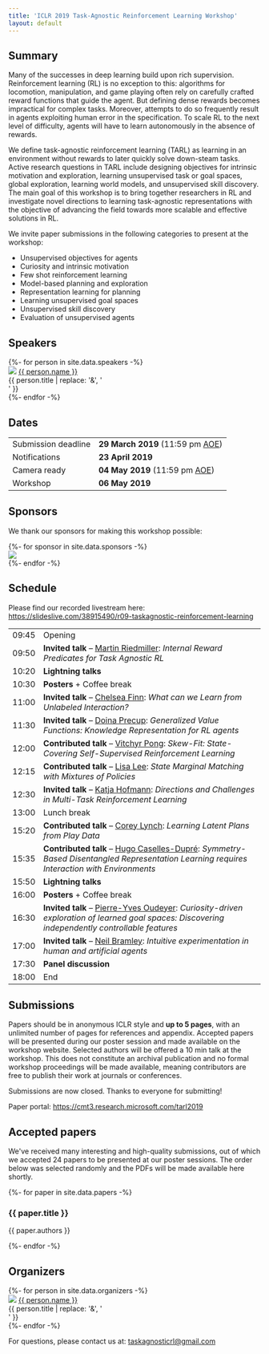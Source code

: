 ```yaml
---
title: 'ICLR 2019 Task-Agnostic Reinforcement Learning Workshop'
layout: default
---
```


<style>thead { display: none; }</style>

## Summary

Many of the successes in deep learning build upon rich supervision.
Reinforcement learning (RL) is no exception to this: algorithms for locomotion,
manipulation, and game playing often rely on carefully crafted reward functions
that guide the agent. But defining dense rewards becomes impractical for
complex tasks. Moreover, attempts to do so frequently result in agents
exploiting human error in the specification. To scale RL to the next level of
difficulty, agents will have to learn autonomously in the absence of rewards.

We define task-agnostic reinforcement learning (TARL) as learning in an
environment without rewards to later quickly solve down-steam tasks. Active
research questions in TARL include designing objectives for intrinsic
motivation and exploration, learning unsupervised task or goal spaces, global
exploration, learning world models, and unsupervised skill discovery. The main
goal of this workshop is to bring together researchers in RL and investigate
novel directions to learning task-agnostic representations with the objective
of advancing the field towards more scalable and effective solutions in RL.

<p style="text-align: left">
We invite paper submissions in the following categories to present at the
workshop:
</p>

- Unsupervised objectives for agents
- Curiosity and intrinsic motivation
- Few shot reinforcement learning
- Model-based planning and exploration
- Representation learning for planning
- Learning unsupervised goal spaces
- Unsupervised skill discovery
- Evaluation of unsupervised agents

## Speakers

<div style="text-align: left;">
{%- for person in site.data.speakers -%}
<div class="person">
  <img src="{{ person.image }}" />
  <a href="{{ person.url | relative_url }}">{{ person.name }}</a><br>
  <span>{{ person.title | replace: '&', '<br>' }}</span>
  <!--span>({{ person.topics }})</span-->
</div>
{%- endfor -%}
</div>

## Dates

| Event | Date |
| ----- | ---- |
| Submission deadline | **29 March 2019** (11:59 pm [AOE][aoe]) |
| Notifications | **23 April 2019** |
| Camera ready | **04 May 2019** (11:59 pm [AOE][aoe]) |
| Workshop | **06 May 2019** |

[aoe]: https://www.timeanddate.com/time/zones/aoe

## Sponsors

<p style="text-align: left">
We thank our sponsors for making this workshop possible:
</p>

<div style="text-align: left;">
{%- for sponsor in site.data.sponsors -%}
<div class="sponsor">
  <a href="{{ sponsor.url }}" target="_blank">
    <img src="{{ sponsor.image }}" />
  </a>
</div>
{%- endfor -%}
</div>

## Schedule

<p style="text-align: left">
Please find our recorded livestream here:
<a href="https://slideslive.com/38915490/r09-taskagnostic-reinforcement-learning">https://slideslive.com/38915490/r09-taskagnostic-reinforcement-learning</a>
</p>

| Time | Event |
| ---- | ----- |
| 09:45 | Opening |
| 09:50 | **Invited talk** – [Martin Riedmiller][martin]: *Internal Reward Predicates for Task Agnostic RL* |
| 10:20 | **Lightning talks** |
| 10:30 | **Posters** + Coffee break |
| 11:00 | **Invited talk** – [Chelsea Finn][chelsea]: *What can we Learn from Unlabeled Interaction?* |
| 11:30 | **Invited talk** – [Doina Precup][doina]: *Generalized Value Functions: Knowledge Representation for RL agents* |
| 12:00 | **Contributed talk** – [Vitchyr Pong][vitchyr]: *Skew-Fit: State-Covering Self-Supervised Reinforcement Learning* |
| 12:15 | **Contributed talk** – [Lisa Lee][lisa]: *State Marginal Matching with Mixtures of Policies* |
| 12:30 | **Invited talk** – [Katja Hofmann][katja]: *Directions and Challenges in Multi-Task Reinforcement Learning* |
| 13:00 | Lunch break |
| 15:20 | **Contributed talk** – [Corey Lynch][corey]: *Learning Latent Plans from Play Data* |
| 15:35 | **Contributed talk** – [Hugo Caselles-Dupré][hugo]: *Symmetry-Based Disentangled Representation Learning requires Interaction with Environments* |
| 15:50 | **Lightning talks** |
| 16:00 | **Posters** + Coffee break |
| 16:30 | **Invited talk** – [Pierre-Yves Oudeyer][pierre]: *Curiosity-driven exploration of learned goal spaces: Discovering independently controllable features* |
| 17:00 | **Invited talk** – [Neil Bramley][neil]: *Intuitive experimentation in human and artificial agents* |
| 17:30 | **Panel discussion** |
| 18:00 | End |

[speakers]: #speakers
[martin]: https://scholar.google.ca/citations?user=DdOazFIAAAAJ&hl=en
[chelsea]: http://people.eecs.berkeley.edu/~cbfinn/
[doina]: https://www.cs.mcgill.ca/~dprecup/
[katja]: https://www.microsoft.com/en-us/research/people/kahofman/
[pierre]: http://www.pyoudeyer.com/
[neil]: https://www.bramleylab.ppls.ed.ac.uk/member/neil/
[vitchyr]: http://people.eecs.berkeley.edu/~vitchyr/
[lisa]: https://leelisa.com/
[corey]: https://scholar.google.com/citations?user=CYWO-oAAAAAJ&hl=en
[hugo]: https://sites.google.com/view/hugo-caselles-dupre

## Submissions

Papers should be in anonymous ICLR style and **up to 5 pages**, with an
unlimited number of pages for references and appendix. Accepted papers will be
presented during our poster session and made available on the workshop website.
Selected authors will be offered a 10 min talk at the workshop. This does not
constitute an archival publication and no formal workshop proceedings will be
made available, meaning contributors are free to publish their work at journals
or conferences.

<!--p style="text-align: left">
Start a submission: <a href="https://cmt3.research.microsoft.com/tarl2019">https://cmt3.research.microsoft.com/tarl2019</a>
</p-->

<p style="text-align: left">
Submissions are now closed. Thanks to everyone for submitting!
</p>

<p style="text-align: left">
Paper portal: <a href="https://cmt3.research.microsoft.com/tarl2019">https://cmt3.research.microsoft.com/tarl2019</a>
</p>

## Accepted papers

We've received many interesting and high-quality submissions, out of which we
accepted 24 papers to be presented at our poster sessions. The order below was
selected randomly and the PDFs will be made available here shortly.

<div style="text-align: left;">
{%- for paper in site.data.papers -%}
<div class="paper">
  <h3>{{ paper.title }}</h3>
  <p>{{ paper.authors }}</p>
</div>
{%- endfor -%}
</div>

## Organizers

<div style="text-align: left;">
{%- for person in site.data.organizers -%}
<div class="person">
  <img src="{{ person.image }}" />
  <a href="{{ person.url | relative_url }}">{{ person.name }}</a><br>
  <span>{{ person.title | replace: '&', '<br>' }}</span>
</div>
{%- endfor -%}
</div>

<p style="text-align: left">
For questions, please contact us at:
<a href="mailto:taskagnosticrl@gmail.com">taskagnosticrl@gmail.com</a>
</p>
